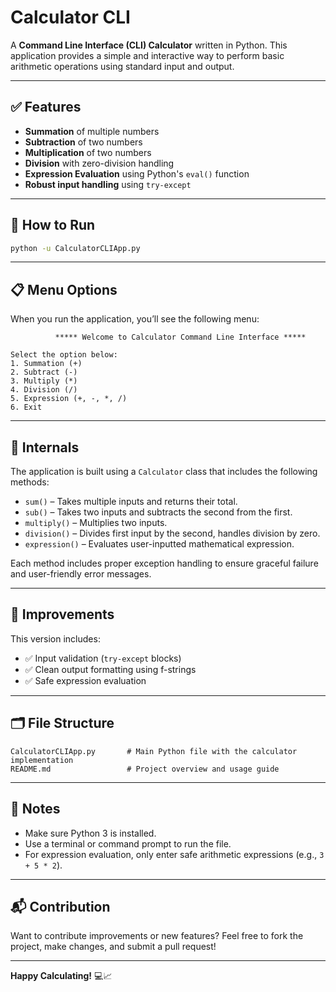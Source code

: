 # Calculator CLI

A **Command Line Interface (CLI) Calculator** written in Python. This application provides a simple and interactive way to perform basic arithmetic operations using standard input and output.

---

## ✅ Features

* **Summation** of multiple numbers
* **Subtraction** of two numbers
* **Multiplication** of two numbers
* **Division** with zero-division handling
* **Expression Evaluation** using Python's `eval()` function
* **Robust input handling** using `try-except`

---

## 🧾 How to Run

```bash
python -u CalculatorCLIApp.py
```

---

## 📋 Menu Options

When you run the application, you’ll see the following menu:

```
          ***** Welcome to Calculator Command Line Interface *****

Select the option below:
1. Summation (+)
2. Subtract (-)
3. Multiply (*)
4. Division (/)
5. Expression (+, -, *, /)
6. Exit
```

---

## 🧠 Internals

The application is built using a `Calculator` class that includes the following methods:

* `sum()` – Takes multiple inputs and returns their total.
* `sub()` – Takes two inputs and subtracts the second from the first.
* `multiply()` – Multiplies two inputs.
* `division()` – Divides first input by the second, handles division by zero.
* `expression()` – Evaluates user-inputted mathematical expression.

Each method includes proper exception handling to ensure graceful failure and user-friendly error messages.

---

## 🚀 Improvements

This version includes:

* ✅ Input validation (`try-except` blocks)
* ✅ Clean output formatting using f-strings
* ✅ Safe expression evaluation

---

## 🗂️ File Structure

```
CalculatorCLIApp.py       # Main Python file with the calculator implementation
README.md                 # Project overview and usage guide
```

---

## 📌 Notes

* Make sure Python 3 is installed.
* Use a terminal or command prompt to run the file.
* For expression evaluation, only enter safe arithmetic expressions (e.g., `3 + 5 * 2`).

---

## 📬 Contribution

Want to contribute improvements or new features? Feel free to fork the project, make changes, and submit a pull request!

---

**Happy Calculating!** 💻📈
